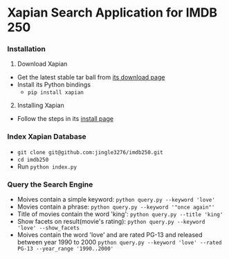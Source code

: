 # Xapian Search Application for IMDB 250 

### Installation
1. Download Xapian
  - Get the latest stable tar ball from [its download page](http://xapian.org/download) 
  - Install its Python bindings
    - `pip install xapian`
2. Installing Xapian
  - Follow the steps in its [install page](http://xapian.org/docs/install.html)


### Index Xapian Database
- `git clone git@github.com:jingle3276/imdb250.git`
- `cd imdb250`
- Run `python index.py`


### Query the Search Engine
- Moives contain a simple keyword: `python query.py --keyword 'love'`
- Movies contain a phrase: `python query.py --keyword '"once again"'`
- Title of movies contain the word 'king': `python query.py --title 'king'`
- Show facets on result(movie's rating): `python query.py --keyword 'love' --show_facets`
- Moives contain the word 'love' and are rated PG-13 and released between year 1990 to 2000 `python query.py --keyword 'love' --rated PG-13 --year_range '1990..2000'`
